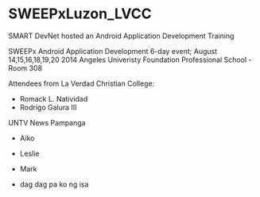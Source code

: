 SWEEPxLuzon_LVCC
================

SMART DevNet hosted an Android Application Development Training

SWEEPx Android Application Development
6-day event; August 14,15,16,18,19,20 2014
Angeles Univeristy Foundation
Professional School - Room 308

Attendees from La Verdad Christian College:
* Romack L. Natividad
* Rodrigo Galura III

UNTV News Pampanga
* Aiko
* Leslie
* Mark

* dag dag pa ko ng isa
